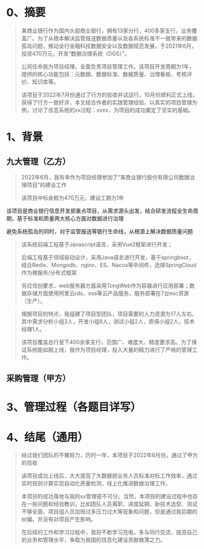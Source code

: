 # 0、摘要


> 某商业银行作为国内头部商业银行，拥有13家分行，400多家支行，业务覆盖广。为了从根本解决监管报送数据质量以及各系统标准不一致带来的数据孤岛问题，推动全行金融科技数据安全以及数据规范发展，于2021年6月，投资470万元，开发“数据治理系统（DGS）”。
>
> 公司任命我为项目经理，全面负责项目管理工作。该项目开发周期为1年，提供的核心功能包括：元数据、数据标准、数据质量、治理看板、考核评价、知识库等。
>
> 该项目于2022年7月份通过了行方的验收并试运行，10月份顺利正式上线，获得了行方一致好评，本文结合作者的实践管理经验，以真实的项目管理为例，讨论了信息系统的xx过程：xxxx，为项目的成功奠定了坚实的基础。

# 1、背景

## 九大管理（乙方）

> 2022年6月，我有幸作为项目经理参加了“某商业银行股份有限公司数据治理项目”的建设工作
>
> 该项目中标金额为470万元，建设工期为1年
>
该项目是商业银行信息开发部重点项目，从需求源头出发，结合研发流程全生命周期，基于标准和质量两大核心方面对数据进行治理
> 
避免系统孤岛的同时，对于监管报送等银行生命线，从根源上解决数据质量问题
> 

> 该系统前端工程基于Javascript语言，采用Vue2框架进行开发；
>
> 后端工程基于领域驱动设计，采用Java语言进行开发，基于springboot，结合Redis、Mongodb、nginx、ES、Nacos等中间件，选择SpringCloud作为微服务/分布式框架
>
> 另应信创要求，web服务器方面采用TongWeb作为容器进行应用部署；数据存储方面使用阿里云rds、oss等云产品服务，服务部署在7台esc资源（生产）。


> 根据项目的特点，我组建了项目型团队，项目需要的人力资源为17人左右，其中需求分析小组3人，开发小组8人，测试小组2人，质保小组2人，技术经理1人。
>
> 该项目覆盖总行至下400余家支行，范围广、难度大、精度要求高。为了保证系统能如期上线，我作为项目经理，投入大量的精力进行了严格的管理工作。

## 采购管理（甲方）

>

# 3、管理过程（各题目详写）


# 4、结尾（通用）
> ​	经过我们团队的不懈努力，历时一年，本项目于2022年6月份，通过了甲方的验收
>
> ​	该项目成功上线后，大大提高了大数据部业务人员标准对标工作效率，通过实时规则计算实现自动化质量检测，线上化推进数据治理工作。
>
> ​	本项目的成功落地与我的xx管理密不可分。当然，本项目的建设过程中也存在一些问题和经验教训，比如团队人员离职、进度延期、新技术选型、测试不够全面、项目组人员加班过多压力过大等现象和问题，但是通过我后期的纠偏，并没有对项目产生影响。
>
> ​	在后续的工作和学习过程中，我将不断学习充电，多与同行交流，提高自己的业务和管理水平，争取为我国的信息化建设贡献微薄之力。